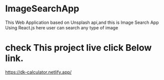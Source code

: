 # ImageSearchApp
This Web Application based on Unsplash api,and this is Image Search App Using React.js
here user can search any type of image

# check This project live click Below link.
https://dk-calculator.netlify.app/

